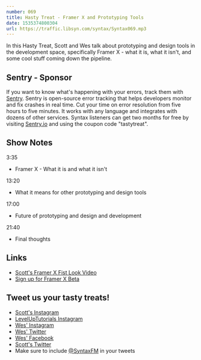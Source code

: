 ```yaml
---
number: 069
title: Hasty Treat - Framer X and Prototyping Tools
date: 1535374800304
url: https://traffic.libsyn.com/syntax/Syntax069.mp3
---
```


In this Hasty Treat, Scott and Wes talk about prototyping and design tools in the development space, specifically Framer X - what it is, what it isn't, and some cool stuff coming down the pipeline. 

## Sentry - Sponsor

If you want to know what's happening with your errors, track them with [Sentry](https://sentry.io/). Sentry is open-source error tracking that helps developers monitor and fix crashes in real time. Cut your time on error resolution from five hours to five minutes. It works with any language and integrates with dozens of other services. Syntax listeners can get two months for free by visiting [Sentry.io](https://sentry.io/) and using the coupon code "tastytreat".

## Show Notes

3:35 

* Framer X - What it is and what it isn't

13:20

* What it means for other prototyping and design tools

17:00

* Future of prototyping and design and development

21:40

* Final thoughts

## Links

* [Scott's Framer X Fist Look Video](https://youtu.be/oUhoBus1nn0)
* [Sign up for Framer X Beta](https://framer.com/x/)

## Tweet us your tasty treats!

* [Scott's Instagram](https://www.instagram.com/stolinski/)
* [LevelUpTutorials Instagram](https://www.instagram.com/LevelUpTutorials/)
* [Wes' Instagram](https://www.instagram.com/wesbos/)
* [Wes' Twitter](https://twitter.com/wesbos)
* [Wes' Facebook](https://www.facebook.com/wesbos.developer)
* [Scott's Twitter](https://twitter.com/stolinski)
* Make sure to include [@SyntaxFM](https://twitter.com/SyntaxFM) in your tweets